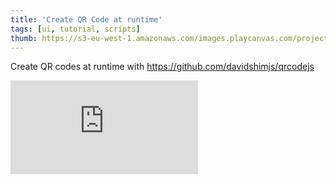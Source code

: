 ```yaml
---
title: 'Create QR Code at runtime'
tags: [ui, tutorial, scripts]
thumb: https://s3-eu-west-1.amazonaws.com/images.playcanvas.com/projects/12/1025199/3FC3F4-image-75.jpg
---
```


Create QR codes at runtime with https://github.com/davidshimjs/qrcodejs
<div className="iframe-container">
    <iframe loading="lazy" src="https://playcanv.as/p/O5MDA13T/" title="Create QR Code at runtime" webkitallowfullscreen="true" mozallowfullscreen="true" allow="autoplay" allowfullscreen="true" allowvr="" scrolling="no" frameborder="0" />
</div>
